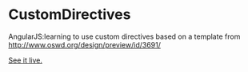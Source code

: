 # CustomDirectives 
AngularJS:learning to use custom directives based on a template from http://www.oswd.org/design/preview/id/3691/

[See it live.](https://jenbonapace.github.io/lab16CustomDirectives/) 



